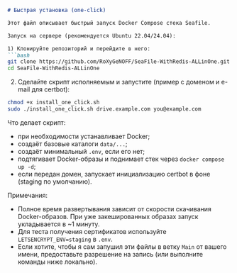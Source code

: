 ```markdown
# Быстрая установка (one-click)

Этот файл описывает быстрый запуск Docker Compose стека Seafile.

Запуск на сервере (рекомендуется Ubuntu 22.04/24.04):

1) Клонируйте репозиторий и перейдите в него:
```bash
git clone https://github.com/RoXyGeNOFF/SeaFile-WithRedis-ALLinOne.git
cd SeaFile-WithRedis-ALLinOne
```

2) Сделайте скрипт исполняемым и запустите (пример с доменом и e-mail для certbot):
```bash
chmod +x install_one_click.sh
sudo ./install_one_click.sh drive.example.com you@example.com
```

Что делает скрипт:
- при необходимости устанавливает Docker;
- создаёт базовые каталоги `data/...`;
- создаёт минимальный `.env`, если его нет;
- подтягивает Docker-образы и поднимает стек через `docker compose up -d`;
- если передан домен, запускает инициализацию certbot в фоне (staging по умолчанию).

Примечания:
- Полное время развертывания зависит от скорости скачивания Docker-образов. При уже закешированных образах запуск укладывается в ~1 минуту.
- Для теста получения сертификатов используйте `LETSENCRYPT_ENV=staging` в `.env`.
- Если хотите, чтобы я сам запушил эти файлы в ветку `Main` от вашего имени, предоставьте разрешение на запись (или выполните команды ниже локально).
```